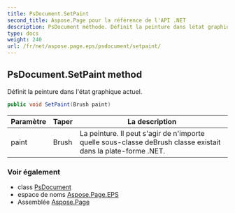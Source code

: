 ```yaml
---
title: PsDocument.SetPaint
second_title: Aspose.Page pour la référence de l'API .NET
description: PsDocument méthode. Définit la peinture dans létat graphique actuel.
type: docs
weight: 240
url: /fr/net/aspose.page.eps/psdocument/setpaint/
---
```

## PsDocument.SetPaint method

Définit la peinture dans l'état graphique actuel.

```csharp
public void SetPaint(Brush paint)
```

| Paramètre | Taper | La description |
| --- | --- | --- |
| paint | Brush | La peinture. Il peut s'agir de n'importe quelle sous-classe deBrush classe existait dans la plate-forme .NET. |

### Voir également

* class [PsDocument](../)
* espace de noms [Aspose.Page.EPS](../../psdocument/)
* Assemblée [Aspose.Page](../../../)


